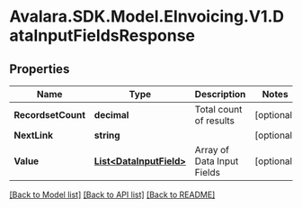 # Avalara.SDK.Model.EInvoicing.V1.DataInputFieldsResponse

## Properties

Name | Type | Description | Notes
------------ | ------------- | ------------- | -------------
**RecordsetCount** | **decimal** | Total count of results | [optional] 
**NextLink** | **string** |  | [optional] 
**Value** | [**List&lt;DataInputField&gt;**](DataInputField.md) | Array of Data Input Fields | [optional] 

[[Back to Model list]](../../../README.md#documentation-for-models) [[Back to API list]](../../../README.md#documentation-for-api-endpoints) [[Back to README]](../../../README.md)


